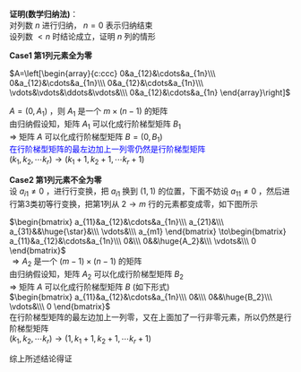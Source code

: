 **证明(数学归纳法)**：    
对列数 $n$ 进行归纳， $n=0$ 表示归纳结束    
设列数 $<n$ 时结论成立，证明 $n$ 列的情形    
    
**Case1 第1列元素全为零**    
    
 $A=\left[\begin{array}{c:ccc}    
0&a_{12}&\cdots&a_{1n}\\\     
0&a_{12}&\cdots&a_{1n}\\\     
0&a_{12}&\cdots&a_{1n}\\\     
\vdots&\vdots&\ddots&\vdots&\\\     
0&a_{12}&\cdots&a_{1n}    
\end{array}\right]$     
    
 $A=(0,A_1)$ ，则 $A_1$ 是一个 $m\times(n-1)$ 的矩阵    
由归纳假设知，矩阵 $A_1$ 可以化成行阶梯型矩阵 $B_1$     
 $\Rightarrow$ 矩阵 $A$ 可以化成行阶梯型矩阵 $B=(0,B_1)$     
<font color=blue>在行阶梯型矩阵的最左边加上一列零仍然是行阶梯型矩阵</font>    
 $(k_1,k_2,\cdots k_r)\to(k_1+1,k_2+1,\cdots k_r+1)$     
    
**Case2 第1列元素不全为零**    
设 $a_{i1}\neq0$ ，进行行变换，把 $a_{i1}$ 换到 $(1,1)$ 的位置，下面不妨设 $a_{11}\neq0$ ，然后进行第3类初等行变换，把第1列从 $2\to m$ 行的元素都变成零，如下图所示    
    
 $\begin{bmatrix}    
a_{11}&a_{12}&\cdots&a_{1n}\\\     
a_{21}&\\\     
a_{31}&&\huge{\star}&\\\     
\vdots&\\\     
a_{m1}    
\end{bmatrix}    
\to\begin{bmatrix}    
a_{11}&a_{12}&\cdots&a_{1n}\\\     
0&\\\     
0&&\huge{A_2}&\\\     
\vdots&\\\     
0    
\end{bmatrix}$     
 $\Rightarrow A_2$ 是一个 $(m-1)\times(n-1)$ 的矩阵    
由归纳假设知，矩阵 $A_2$ 可以化成行阶梯型矩阵 $B_2$     
 $\Rightarrow$ 矩阵 $A$ 可以化成行阶梯型矩阵 $B$ (如下形式)    
 $\begin{bmatrix}    
a_{11}&a_{12}&\cdots&a_{1n}\\\     
0&\\\     
0&&\huge{B_2}\\\     
\vdots&\\\     
0    
\end{bmatrix}$     
在行阶梯型矩阵的最左边加上一列零，又在上面加了一行非零元素，所以仍然是行阶梯型矩阵    
 $(k_1,k_2,\cdots k_r)\to    
(1,k_1+1,k_2+1,\cdots k_r+1)$     
    
综上所述结论得证    
